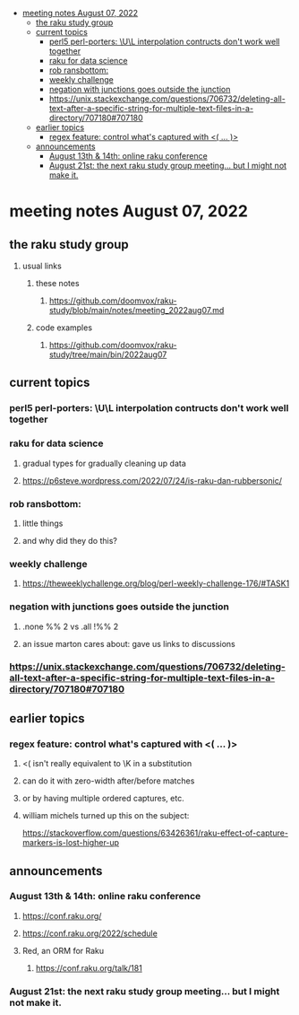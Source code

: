- [meeting notes August 07, 2022](#org876f4fb)
  - [the raku study group](#orgd9b7a05)
  - [current topics](#org25834f0)
    - [perl5 perl-porters: \U\L interpolation contructs don't work well together](#orgf1c92d6)
    - [raku for data science](#org72e1601)
    - [rob ransbottom:](#org270db12)
    - [weekly challenge](#org92480ea)
    - [negation with junctions goes outside the junction](#orgb2cb3a6)
    - [<https://unix.stackexchange.com/questions/706732/deleting-all-text-after-a-specific-string-for-multiple-text-files-in-a-directory/707180#707180>](#orge3bf80b)
  - [earlier topics](#org067857e)
    - [regex feature: control what's captured with <( &#x2026; )>](#org41fef02)
  - [announcements](#org8eb4001)
    - [August 13th & 14th: online raku conference](#org5f6519b)
    - [August 21st: the next raku study group meeting&#x2026; but I might not make it.](#org03398cc)


<a id="org876f4fb"></a>

# meeting notes August 07, 2022


<a id="orgd9b7a05"></a>

## the raku study group

1.  usual links

    1.  these notes
    
        1.  <https://github.com/doomvox/raku-study/blob/main/notes/meeting_2022aug07.md>
    
    2.  code examples
    
        1.  <https://github.com/doomvox/raku-study/tree/main/bin/2022aug07>


<a id="org25834f0"></a>

## current topics


<a id="orgf1c92d6"></a>

### perl5 perl-porters: \U\L interpolation contructs don't work well together


<a id="org72e1601"></a>

### raku for data science

1.  gradual types for gradually cleaning up data

2.  <https://p6steve.wordpress.com/2022/07/24/is-raku-dan-rubbersonic/>


<a id="org270db12"></a>

### rob ransbottom:

1.  little things

2.  and why did they do this?


<a id="org92480ea"></a>

### weekly challenge

1.  <https://theweeklychallenge.org/blog/perl-weekly-challenge-176/#TASK1>


<a id="orgb2cb3a6"></a>

### negation with junctions goes outside the junction

1.  .none %% 2 vs  .all  !%% 2

2.  an issue marton cares about: gave us links to discussions


<a id="orge3bf80b"></a>

### <https://unix.stackexchange.com/questions/706732/deleting-all-text-after-a-specific-string-for-multiple-text-files-in-a-directory/707180#707180>


<a id="org067857e"></a>

## earlier topics


<a id="org41fef02"></a>

### regex feature: control what's captured with <( &#x2026; )>

1.  <( isn't really equivalent to \K in a substitution

2.  can do it with zero-width after/before matches

3.  or by having multiple ordered captures, etc.

4.  william michels turned up this on the subject:

    <https://stackoverflow.com/questions/63426361/raku-effect-of-capture-markers-is-lost-higher-up>


<a id="org8eb4001"></a>

## announcements


<a id="org5f6519b"></a>

### August 13th & 14th: online raku conference

1.  <https://conf.raku.org/>

2.  <https://conf.raku.org/2022/schedule>

3.  Red, an ORM for Raku

    1.  <https://conf.raku.org/talk/181>


<a id="org03398cc"></a>

### August 21st: the next raku study group meeting&#x2026; but I might not make it.
